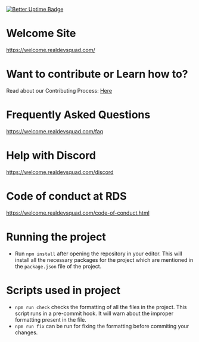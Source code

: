 [![Better Uptime Badge](https://betteruptime.com/status-badges/v1/monitor/5hux.svg)](https://betteruptime.com/?utm_source=status_badge)

# Welcome Site

https://welcome.realdevsquad.com/

# Want to contribute or Learn how to?

Read about our Contributing Process: [Here](CONTRIBUTING.md)

# Frequently Asked Questions

https://welcome.realdevsquad.com/faq

# Help with Discord

https://welcome.realdevsquad.com/discord

# Code of conduct at RDS

https://welcome.realdevsquad.com/code-of-conduct.html

# Running the project

- Run `npm install` after opening the repository in your editor. This will install all the necessary packages for the project which are mentioned in the `package.json` file of the project.

# Scripts used in project

- `npm run check` checks the formatting of all the files in the project. This script runs in a pre-commit hook. It will warn about the improper formatting present in the file.
- `npm run fix` can be run for fixing the formatting before commiting your changes.
